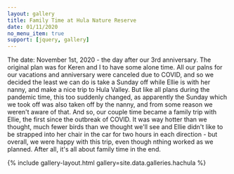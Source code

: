 ```yaml
--- 
layout: gallery
title: Family Time at Hula Nature Reserve 
date: 01/11/2020
no_menu_item: true 
support: [jquery, gallery]
--- 
```


The date: November 1st, 2020 - the day after our 3rd anniversary. The original plan was for Keren and I to have some alone time. All our palns for our vacations and anniversary were canceled due to COVID, and so we decided the least we can do is take a Sunday off while Ellie is with her nanny, and make a nice trip to Hula Valley. But like all plans during the pandemic time, this too suddenly changed, as apparently the Sunday which we took off was also taken off by the nanny, and from some reason we weren't aware of that. And so, our couple time became a family trip with Ellie, the first since the outbreak of COVID. It was way hotter than we thought, much fewer birds than we thought we'll see and Ellie didn't like to be strapped into her chair in the car for two hours in each direction - but overall, we were happy with this trip, even though nthing worked as we planned. After all, it's all about family time in the end.  

{% include gallery-layout.html gallery=site.data.galleries.hachula %} 
